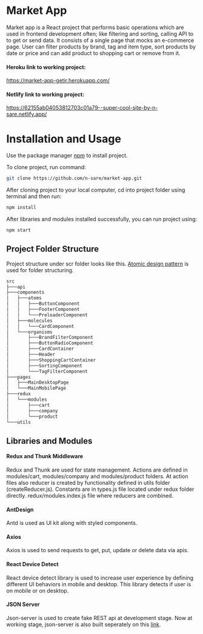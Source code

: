 # Market App

Market app is a React project that performs basic operations which are used in frontend development often; like filtering and sorting, calling API to to get or send data.
It consists of a single page that mocks an e-commerce page. User can filter products by brand, tag and item type, sort products by date or price and can add product to shopping cart or remove from it.

#### Heroku link to working project: 
https://market-app-getir.herokuapp.com/

#### Netlify link to working project: 
https://62155ab04053812703c01a79--super-cool-site-by-n-sare.netlify.app/

# Installation and Usage
Use the package manager [npm](https://www.npmjs.com/package/download) to install project.

To clone project, run command: 
```bash
git clone https://github.com/n-sare/market-app.git
```
After cloning project to your local computer, cd into project folder using terminal and then run:

```bash
npm install
```
After libraries and modules installed successfully, you can run project using:

```bash
npm start
```
## Project Folder Structure

Project structure under scr folder looks like this. [Atomic design pattern](https://medium.com/@janelle.wg/atomic-design-pattern-how-to-structure-your-react-application-2bb4d9ca5f97) is used for folder structuring. 

```bash
src
├───api
├───components
│   ├───atoms
│   │   ├───ButtonComponent
│   │   ├───FooterComponent
│   │   └───PreloaderComponent
│   ├───molecules
│   │   └───CardComponent
│   └───organisms
│       ├───BrandFilterComponent
│       ├───ButtonRadioComponent
│       ├───CardContainer
│       ├───Header
│       ├───ShoppingCartContainer
│       ├───SortingComponent
│       └───TagFilterComponent
├───pages
│   ├───MainDesktopPage
│   └───MainMobilePage
├───redux
│   └───modules
│       ├───cart
│       ├───company
│       └───product
└───utils
```
## Libraries and Modules

#### Redux and Thunk Middleware
Redux and Thunk are used for state management. Actions are defined in modules/cart, modules/company and modules/product folders. At action files also reducer is created by functionality defined in utils folder (createReducer.js). Constants are in types.js file located under redux folder directly. redux/modules.index.js file where reducers are combined.

#### AntDesign 
Antd is used as UI kit along with styled components.

#### Axios
Axios is used to send requests to get, put, update or delete data via apis.

#### React Device Detect
React device detect library is used to increase user experience by defining different UI behaviors in mobile and desktop. This library detects if user is on mobile or on desktop.

#### JSON Server
Json-server is used to create fake REST api at development stage. Now at working stage, json-server is also built seperately on this [link](https://market-fake-server.herokuapp.com/).

